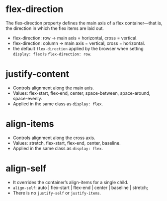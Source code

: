# flex-direction
The flex-direction property defines the main axis of a flex container—that is, the direction in which the flex items are laid out.
- flex-direction: row → main axis = horizontal, cross = vertical.
- flex-direction: column → main axis = vertical, cross = horizontal.
- the default `flex-direction` applied by the browser when setting `display: flex` is `flex-direction: row`.

# justify-content
- Controls alignment along the main axis.
- Values: flex-start, flex-end, center, space-between, space-around, space-evenly.
- Applied in the same class as `display: flex`.

# align-items
- Controls alignment along the cross axis.
- Values: stretch, flex-start, flex-end, center, baseline.
- Applied in the same class as `display: flex`.

# align-self
- It overrides the container’s align-items for a single child.
- `align-self`: auto | flex-start | flex-end | center | baseline | stretch;
- There is no `justify-self` or `justify-items`.

